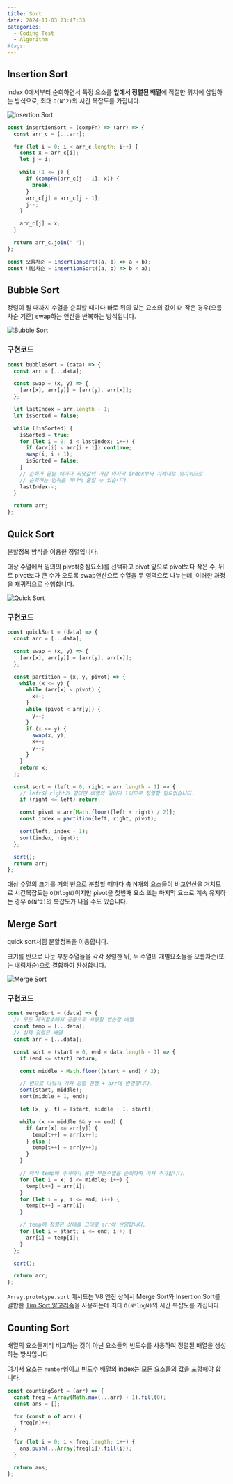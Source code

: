 ```yaml
---
title: Sort
date: 2024-11-03 23:47:33
categories:
  - Coding Test
  - Algorithm
#tags:
---
```

## Insertion Sort

index 0에서부터 순회하면서 특정 요소를 **앞에서 정렬된 배열**에 적절한 위치에 삽입하는 방식으로, 최대 `O(N^2)`의 시간 복잡도를 가집니다.

![Insertion Sort](/images/insertion_sort.png)

```js
const insertionSort = (compFn) => (arr) => {
  const arr_c = [...arr];

  for (let i = 0; i < arr_c.length; i++) {
    const x = arr_c[i];
    let j = i;

    while (1 <= j) {
      if (compFn(arr_c[j - 1], x)) {
        break;
      }
      arr_c[j] = arr_c[j - 1];
      j--;
    }

    arr_c[j] = x;
  }

  return arr_c.join(" ");
};

const 오름차순 = insertionSort((a, b) => a < b);
const 내림차순 = insertionSort((a, b) => b < a);
```

## Bubble Sort

정렬이 될 때까지 수열을 순회할 때마다 바로 뒤의 있는 요소의 값이 더 작은 경우(오름차순 기준) swap하는 연산을 반복하는 방식입니다.

![Bubble Sort](/images/bubble_sort.png)

### 구현코드

```js
const bubbleSort = (data) => {
  const arr = [...data];

  const swap = (x, y) => {
    [arr[x], arr[y]] = [arr[y], arr[x]];
  };

  let lastIndex = arr.length - 1;
  let isSorted = false;

  while (!isSorted) {
    isSorted = true;
    for (let i = 0; i < lastIndex; i++) {
      if (arr[i] < arr[i + 1]) continue;
      swap(i, i + 1);
      isSorted = false;
    }
    // 순회가 끝날 때마다 최댓값이 가장 마지막 index부터 차례대로 위치하므로
    // 순회하는 범위를 하나씩 줄일 수 있습니다.
    lastIndex--;
  }

  return arr;
};
```

## Quick Sort

분할정복 방식을 이용한 정렬입니다.

대상 수열에서 임의의 pivot(중심요소)를 선택하고 pivot 앞으로 pivot보다 작은 수, 뒤로 pivot보다 큰 수가 오도록 swap연산으로 수열을 두 영역으로 나누는데, 이러한 과정을 재귀적으로 수행합니다.

![Quick Sort](/images/quick_sort.png)

### 구현코드

```js
const quickSort = (data) => {
  const arr = [...data];

  const swap = (x, y) => {
    [arr[x], arr[y]] = [arr[y], arr[x]];
  };

  const partition = (x, y, pivot) => {
    while (x <= y) {
      while (arr[x] < pivot) {
        x++;
      }
      while (pivot < arr[y]) {
        y--;
      }
      if (x <= y) {
        swap(x, y);
        x++;
        y--;
      }
    }
    return x;
  };

  const sort = (left = 0, right = arr.length - 1) => {
    // left와 right가 같다면 배열의 길이가 1이므로 정렬할 필요없습니다.
    if (right <= left) return;

    const pivot = arr[Math.floor((left + right) / 2)];
    const index = partition(left, right, pivot);

    sort(left, index - 1);
    sort(index, right);
  };

  sort();
  return arr;
};
```

대상 수열의 크기를 거의 반으로 분할할 때마다 총 N개의 요소들이 비교연산을 거치므로 시간복잡도는 `O(NlogN)`이지만 pivot을 첫번째 요소 또는 마지막 요소로 계속 유지하는 경우 `O(N^2)`의 복잡도가 나올 수도 있습니다.

## Merge Sort

quick sort처럼 분할정복을 이용합니다.

크기를 반으로 나눈 부분수열들을 각각 정렬한 뒤, 두 수열의 개별요소들을 오름차순(또는 내림차순)으로 결합하여 완성합니다.

![Merge Sort](/images/merge_sort.png)

### 구현코드

```js
const mergeSort = (data) => {
  // 모든 재귀함수에서 공통으로 사용할 연습장 배열
  const temp = [...data];
  // 실제 정렬된 배열
  const arr = [...data];

  const sort = (start = 0, end = data.length - 1) => {
    if (end <= start) return;

    const middle = Math.floor((start + end) / 2);

    // 반으로 나눠서 각자 정렬 진행 + arr에 반영합니다.
    sort(start, middle);
    sort(middle + 1, end);

    let [x, y, t] = [start, middle + 1, start];

    while (x <= middle && y <= end) {
      if (arr[x] <= arr[y]) {
        temp[t++] = arr[x++];
      } else {
        temp[t++] = arr[y++];
      }
    }

    // 아직 temp에 추가하지 못한 부분수열을 순회하여 마저 추가합니다.
    for (let i = x; i <= middle; i++) {
      temp[t++] = arr[i];
    }
    for (let i = y; i <= end; i++) {
      temp[t++] = arr[i];
    }

    // temp에 정렬된 상태를 그대로 arr에 반영합니다.
    for (let i = start; i <= end; i++) {
      arr[i] = temp[i];
    }
  };

  sort();

  return arr;
};
```

`Array.prototype.sort` 메서드는 V8 엔진 상에서 Merge Sort와 Insertion Sort를 결합한 [Tim Sort 알고리즘](https://d2.naver.com/helloworld/0315536)을 사용하는데 최대 `O(N*logN)`의 시간 복잡도를 가집니다.

## Counting Sort

배열의 요소들끼리 비교하는 것이 아닌 요소들의 빈도수를 사용하여 정렬된 배열을 생성하는 방식입니다.

여기서 요소는 `number`형이고 빈도수 배열의 index는 모든 요소들의 값을 포함해야 합니다.

```js
const countingSort = (arr) => {
  const freq = Array(Math.max(...arr) + 1).fill(0);
  const ans = [];

  for (const n of arr) {
    freq[n]++;
  }

  for (let i = 0; i < freq.length; i++) {
    ans.push(...Array(freq[i]).fill(i));
  }

  return ans;
};
```
